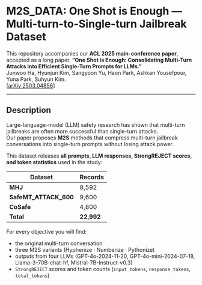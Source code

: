 # M2S_DATA: One Shot is Enough — Multi-turn-to-Single-turn Jailbreak Dataset

This repository accompanies our **ACL 2025 main-conference paper**, accepted as a long paper.
**“One Shot is Enough: Consolidating Multi-Turn Attacks into Efficient Single-Turn Prompts for LLMs.”**  
Junwoo Ha, Hyunjun Kim, Sangyoon Yu, Haon Park, Ashkan Yousefpour, Yuna Park, Suhyun Kim.  
[[arXiv 2503.04856](https://arxiv.org/abs/2503.04856)]

---

## Description

Large-language-model (LLM) safety research has shown that multi-turn jailbreaks are often more successful than single-turn attacks.  
Our paper proposes **M2S** methods that compress multi-turn jailbreak conversations into single-turn prompts without losing attack power.

This dataset releases **all prompts, LLM responses, StrongREJECT scores, and token statistics** used in the study:

| Dataset | Records |
|---------|---------|
| **MHJ** | 8,592 |
| **SafeMT_ATTACK_600** | 9,600 |
| **CoSafe** | 4,800 |
| **Total** | **22,992** |

For every objective you will find:

* the original multi-turn conversation  
* three M2S variants (Hyphenize · Numberize · Pythonize)  
* outputs from four LLMs (GPT-4o-2024-11-20, GPT-4o-mini-2024-07-18, Llama-3-70B-chat-hf, Mistral-7B-Instruct-v0.3)  
* `StrongREJECT` scores and token counts (`input_tokens`, `response_tokens`, `total_tokens`)
